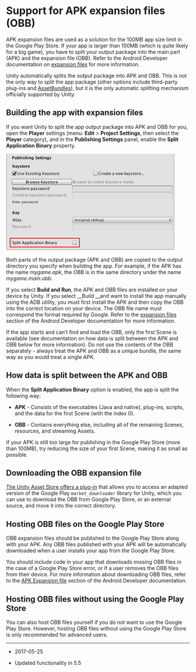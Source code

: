 # Support for APK expansion files (OBB)

APK expansion files are used as a solution for the 100MB app size limit in the Google Play Store. If your app is larger than 100MB (which is quite likely for a big game), you have to split your output package into the main part (APK) and the expansion file (OBB). Refer to the Android Developer documentation on [expansion files](https://developer.android.com/google/play/expansion-files.html) for more information.

Unity automatically splits the output package into APK and OBB. This is not the only way to split the app package (other options include third-party plug-ins and [AssetBundles](https://docs.unity3d.com/Manual/AssetBundlesIntro.html)), but it is the only automatic splitting mechanism officially supported by Unity.

## Building the app with expansion files

If you want Unity to split the app output package into APK and OBB for you, open the __Player__ settings (menu: __Edit__ > __Project Settings__, then select the __Player__ category), and in the __Publishing Settings__ panel, enable the __Split Application Binary__ property.

![The Publishing Settings panel of the Player settings, with the Split Application Binary checkbox highlighted](../uploads/Main/android-OBB-0.png)

Both parts of the output package (APK and OBB) are copied to the output directory you specify when building the app. For example, if the APK has the name _mygame.apk_, the OBB is in the same directory under the name _mygame.main.obb_.

If you select __Build and Run__, the APK and OBB files are installed on your device by Unity. If you select __Build __and want to install the app manually using the ADB utility, you must first install the APK and then copy the OBB into the correct location on your device. The OBB file name must correspond the format required by Google. Refer to the [expansion files](https://developer.android.com/google/play/expansion-files.html) section of the Android Developer documentation for more information. 

If the app starts and can’t find and load the OBB, only the first Scene is available (see documentation on how data is split between the APK and OBB below for more information). Do not use the contents of the OBB separately - always treat the APK and OBB as a unique bundle, the same way as you would treat a single APK.

## How data is split between the APK and OBB

When the __Split Application Binary__ option is enabled, the app is split the following way:

* __APK__ - Consists of the executables (Java and native), plug-ins, scripts, and the data for the first Scene (with the index 0).

* __OBB__ - Contains everything else, including all of the remaining Scenes, resources, and streaming Assets.

If your APK is still too large for publishing in the Google Play Store (more than 100MB), try reducing the size of your first Scene, making it as small as possible.

## Downloading the OBB expansion file

[The Unity Asset Store offers a plug-in](https://www.assetstore.unity3d.com/en/#!/content/3189) that allows you to access an adapted version of the Google Play `market_downloader` library for Unity, which you can use to download the OBB from Google Play Store, or an external source, and move it into the correct directory.

## Hosting OBB files on the Google Play Store

OBB expansion files should be published to the Google Play Store along with your APK. Any OBB files published with your APK will be automatically downloaded when a user installs your app from the Google Play Store. 

You should include code in your app that downloads missing OBB files in the case of a Google Play Store error, or if a user removes the OBB files from their device. For more information about downloading OBB files, refer to the [APK Expansion file](https://developer.android.com/google/play/expansion-files.html#DownloadProcess) section of the Android Developer documentation.

## Hosting OBB files without using the Google Play Store

You can also host OBB files yourself if you do not want to use the Google Play Store. However, hosting OBB files without using the Google Play Store  is only recommended for advanced users.

----
* <span class="page-edit">2017-05-25 <!-- include IncludeTextNewPageYesEdit --></span>

* <span class="page-history">Updated functionality in 5.5</span>
